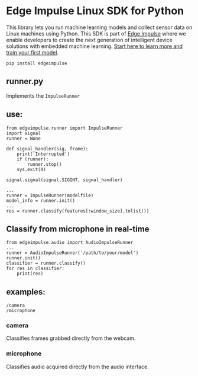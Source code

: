 # Edge Impulse Linux SDK for Python

This library lets you run machine learning models and collect sensor data on Linux machines using Python. This SDK is part of [Edge Impulse](https://www.edgeimpulse.com) where we enable developers to create the next generation of intelligent device solutions with embedded machine learning. [Start here to learn more and train your first model](https://docs.edgeimpulse.com).


`pip install edgeimpulse`

## runner.py

Implements the `ImpulseRunner`

## use:

```
from edgeimpulse.runner import ImpulseRunner
import signal
runner = None

def signal_handler(sig, frame):
    print('Interrupted')
    if (runner):
        runner.stop()
    sys.exit(0)

signal.signal(signal.SIGINT, signal_handler)

...
runner = ImpulseRunner(modelfile)
model_info = runner.init()
...
res = runner.classify(features[:window_size].tolist())
```


## Classify from microphone in real-time

```
from edgeimpulse.audio import AudioImpulseRunner
...
runner = AudioImpulseRunner('/path/to/your/model')
runner.init()
classifier = runner.classify()
for res in classifier:
    print(res)
```



## examples:

```
/camera
/microphone
```


### camera
Classifies frames grabbed directly from the webcam.

### microphone
Classifies audio acquired directly from the audio interface.
